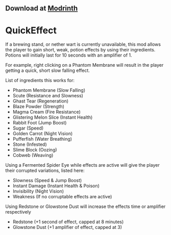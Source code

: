 ## Download at [Modrinth](https://modrinth.com/mod/quickeffect)

# QuickEffect
 
If a brewing stand, or nether wart is currently unavailable, this mod allows the player to gain short, weak, potion effects by using their ingredients. Potions will initially last for 10 seconds with an amplifier of 1.

For example, right clicking on a Phantom Membrane will result in the player getting a quick, short slow falling effect. 

List of ingredients this works for:

- Phantom Membrane (Slow Falling)  
- Scute (Resistance and Slowness)  
- Ghast Tear (Regeneration)  
- Blaze Powder (Strength)  
- Magma Cream (Fire Resistance)  
- Glistering Melon Slice (Instant Health)  
- Rabbit Foot (Jump Boost)  
- Sugar (Speed)  
- Golden Carrot (Night Vision)  
- Pufferfish (Water Breathing)  
- Stone (Infested)
- Slime Block (Oozing)
- Cobweb (Weaving)

Using a Fermented Spider Eye while effects are active will give the player their corrupted variations, listed here:

- Slowness (Speed & Jump Boost)  
- Instant Damage (Instant Health & Poison)  
- Invisibility (Night Vision)  
- Weakness (If no corruptable effects are active)

Using Redstone or Glowstone Dust will increase the effects time or amplifier respectively

- Redstone (+1 second of effect, capped at 8 minutes)    
- Glowstone Dust (+1 amplifier of effect, capped at 3)  
